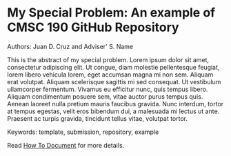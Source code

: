 # My Special Problem: An example of CMSC 190 GitHub Repository
Authors: Juan D. Cruz and Adviser' S. Name

This is the abstract of my special problem. Lorem ipsum dolor sit amet, consectetur adipiscing elit. Ut congue, diam molestie pellentesque feugiat, lorem libero vehicula lorem, eget accumsan magna mi non sem. Aliquam erat volutpat. Aliquam scelerisque sagittis mi sed consequat. Ut vestibulum ullamcorper fermentum. Vivamus eu efficitur nunc, quis tempus libero. Aliquam condimentum posuere sem, vitae auctor purus tempus quis. Aenean laoreet nulla pretium mauris faucibus gravida. Nunc interdum, tortor at tempus egestas, velit eros bibendum dui, a malesuada mi lectus ut ante. Praesent ac turpis gravida, tincidunt tellus vitae, volutpat tortor.

Keywords: template, submission, repository, example

Read [How To Document](HOWTO.md) for more details.
